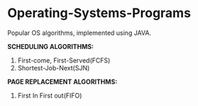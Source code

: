 # Operating-Systems-Programs
Popular OS algorithms, implemented using JAVA.

**SCHEDULING ALGORITHMS:** 
1. First-come, First-Served(FCFS)
2. Shortest-Job-Next(SJN)

**PAGE REPLACEMENT ALGORITHMS:**
1. First In First out(FIFO)
